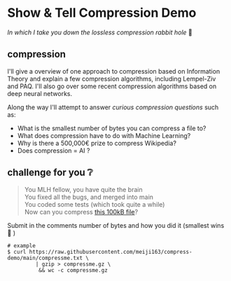 # Show & Tell Compression Demo 
_In which I take you down the lossless compression rabbit hole_ :rabbit: 

## compression 
I'll give a overview of one approach to compression based on Information Theory and explain a few compression algorithms, including Lempel-Ziv and PAQ. I'll also go over some recent compression algorithms based on deep neural networks.

Along the way I'll attempt to answer _curious compression questions_ such as:
- What is the smallest number of bytes you can compress a file to?
- What does compression have to do with Machine Learning?
- Why is there a 500,000€ prize to compress Wikipedia?
- Does compression = AI ? 

## challenge for you :grey_question:

> You MLH fellow, you have quite the brain    
> You fixed all the bugs, and merged into main   
> You coded some tests (which took quite a while)     
> Now can you compress [this 100kB file](https://raw.githubusercontent.com/meiji163/compress-demo/main/compressme.txt)?


Submit in the comments number of bytes and how you did it (smallest wins 🥇 )

```shell
# example
$ curl https://raw.githubusercontent.com/meiji163/compress-demo/main/compressme.txt \
         | gzip > compressme.gz \
          && wc -c compressme.gz
```
